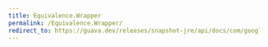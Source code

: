 ```yaml
---
title: Equivalence.Wrapper
permalink: /Equivalence.Wrapper/
redirect_to: https://guava.dev/releases/snapshot-jre/api/docs/com/google/common/base/Equivalence.Wrapper.html
---
```

